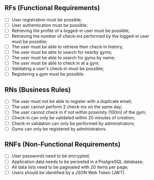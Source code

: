 ## RFs (Functional Requirements)
 - [ ] User registration must be possible;
 - [ ] User authentication must be possible;
 - [ ] Retrieving the profile of a logged-in user must be possible;
 - [ ] Retrieving the number of check-ins performed by the logged-in user must be possible;
 - [ ] The user must be able to retrieve their check-in history;
 - [ ] The user must be able to search for nearby gyms;
 - [ ] The user must be able to search for gyms by name;
 - [ ] The user must be able to check in at a gym;
 - [ ] Validating a user's check-in must be possible;
 - [ ] Registering a gym must be possible.
## RNs (Business Rules)
 - [ ] The user must not be able to register with a duplicate email;
 - [ ] The user cannot perform 2 check-ins on the same day;
 - [ ] The user cannot check in if not within proximity (100m) of the gym;
 - [ ] Check-in can only be validated within 20 minutes of creation;
 - [ ] Check-in validation can only be performed by administrators;
 - [ ] Gyms can only be registered by administrators.
## RNFs (Non-Functional Requirements)
 - [ ] User passwords need to be encrypted;
 - [ ] Application data needs to be persisted in a PostgreSQL database;
 - [ ] All data lists need to be paginated with 20 items per page;
 - [ ] Users should be identified by a JSON Web Token (JWT).